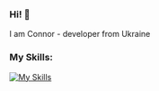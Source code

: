 ### Hi! 👋
I am Connor - developer from Ukraine

### My Skills:

[![My Skills](https://skillicons.dev/icons?i=js,cpp,csharp,python)](https://coneriys.one)
